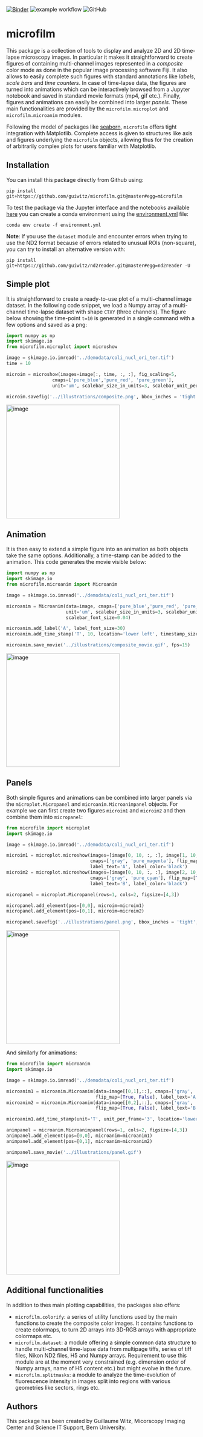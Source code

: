 [![Binder](https://mybinder.org/badge_logo.svg)](https://mybinder.org/v2/gh/guiwitz/microfilm/master?urlpath=lab)
![example workflow](https://github.com/guiwitz/microfilm/actions/workflows/tests.yml/badge.svg)
![GitHub](https://img.shields.io/github/license/guiwitz/microfilm)
# microfilm

This package is a collection of tools to display and analyze 2D and 2D time-lapse microscopy images. In particular it makes it straightforward to create figures of containing multi-channel images represented in a *composite* color mode as done in the popular image processing software Fiji. It also allows to easily complete such figures with standard annotations like *labels*, *scale bars* and *time counters*. In case of time-lapse data, the figures are turned into animations which can be interactively browsed from a Jupyter notebook and saved in standard movie formats (mp4, gif etc.). Finally, figures and animations can easily be combined into larger *panels*. These main functionalities are provided by the ```microfilm.microplot``` and ```microfilm.microanim``` modules.

Following the model of packages like [seaborn](https://seaborn.pydata.org/index.html), ```microfilm``` offers tight integration with Matplotlib. Complete access is given to structures like axis and figures underlying the ```microfilm``` objects, allowing thus for the creation of arbitrarily complex plots for users familiar with Matplotlib.

## Installation

You can install this package directly from Github using: 

```
pip install git+https://github.com/guiwitz/microfilm.git@master#egg=microfilm
```

To test the package via the Jupyter interface and the notebooks available [here](notebooks) you can create a conda environment using the [environment.yml](binder/environment.yml) file:

```
conda env create -f environment.yml
```

**Note**: If you use the ```dataset``` module and encounter errors when trying to use the ND2 format because of errors related to unusual ROIs (non-square), you can try to install an alternative version with:

```
pip install git+https://github.com/guiwitz/nd2reader.git@master#egg=nd2reader -U
```
## Simple plot

It is straightforward to create a ready-to-use plot of a multi-channel image dataset. In the following code snippet, we load a Numpy array of a multi-channel time-lapse dataset with shape ```CTXY``` (three channels). The figure below showing the time-point ```t=10``` is generated in a single command with a few options and saved as a png:

```python
import numpy as np
import skimage.io
from microfilm.microplot import microshow

image = skimage.io.imread('../demodata/coli_nucl_ori_ter.tif')
time = 10

microim = microshow(images=image[:, time, :, :], fig_scaling=5,
                 cmaps=['pure_blue','pure_red', 'pure_green'],
                 unit='um', scalebar_size_in_units=3, scalebar_unit_per_pix=0.065, scalebar_text_centered=True, scalebar_font_size=0.04,label_text='A', label_font_size=0.04)

microim.savefig('../illustrations/composite.png', bbox_inches = 'tight', pad_inches = 0, dpi=600)
```

<img src="https://github.com/guiwitz/microfilm/raw/master/illustrations/composite.png" alt="image" width="300">

## Animation

It is then easy to extend a simple figure into an animation as both objects take the same options. Additionally, a time-stamp can be added to the animation. This code generates the movie visible below:

```python
import numpy as np
import skimage.io
from microfilm.microanim import Microanim

image = skimage.io.imread('../demodata/coli_nucl_ori_ter.tif')

microanim = Microanim(data=image, cmaps=['pure_blue','pure_red', 'pure_green'], fig_scaling=5,
                      unit='um', scalebar_size_in_units=3, scalebar_unit_per_pix=0.065,
                      scalebar_font_size=0.04)

microanim.add_label('A', label_font_size=30)
microanim.add_time_stamp('T', 10, location='lower left', timestamp_size=20)

microanim.save_movie('../illustrations/composite_movie.gif', fps=15)
```

<img src="https://github.com/guiwitz/microfilm/raw/master/illustrations/composite_movie.gif" alt="image" width="300">

## Panels

Both simple figures and animations can be combined into larger panels via the ```microplot.Micropanel``` and ```microanim.Microanimpanel``` objects. For example we can first create two figures ```microim1``` and ```microim2``` and then combine them into ```micropanel```:

```python
from microfilm import microplot
import skimage.io

image = skimage.io.imread('../demodata/coli_nucl_ori_ter.tif')

microim1 = microplot.microshow(images=[image[0, 10, :, :], image[1, 10, :, :]],
                               cmaps=['gray', 'pure_magenta'], flip_map=[True, False],
                               label_text='A', label_color='black')
microim2 = microplot.microshow(images=[image[0, 10, :, :], image[2, 10, :, :]],
                               cmaps=['gray', 'pure_cyan'], flip_map=[True, False],
                               label_text='B', label_color='black')

micropanel = microplot.Micropanel(rows=1, cols=2, figsize=[4,3])

micropanel.add_element(pos=[0,0], microim=microim1)
micropanel.add_element(pos=[0,1], microim=microim2)

micropanel.savefig('../illustrations/panel.png', bbox_inches = 'tight', pad_inches = 0, dpi=600)
```

<img src="https://github.com/guiwitz/microfilm/raw/master/illustrations/panel.png" alt="image" width="300">

And similarly for animations:

```python
from microfilm import microanim
import skimage.io

image = skimage.io.imread('../demodata/coli_nucl_ori_ter.tif')

microanim1 = microanim.Microanim(data=image[[0,1],::], cmaps=['gray', 'pure_magenta'],
                                 flip_map=[True, False], label_text='A', label_color='black')
microanim2 = microanim.Microanim(data=image[[0,2],::], cmaps=['gray', 'pure_cyan'],
                                 flip_map=[True, False], label_text='B', label_color='black')

microanim1.add_time_stamp(unit='T', unit_per_frame='3', location='lower-right', timestamp_color='black')

animpanel = microanim.Microanimpanel(rows=1, cols=2, figsize=[4,3])
animpanel.add_element(pos=[0,0], microanim=microanim1)
animpanel.add_element(pos=[0,1], microanim=microanim2)

animpanel.save_movie('../illustrations/panel.gif')
```

<img src="https://github.com/guiwitz/microfilm/raw/master/illustrations/panel.gif" alt="image" width="300">

## Additional functionalities

In addition to thes main plotting capabilities, the packages also offers:
- ```microfilm.colorify```: a series of utility functions used by the main functions to create the composite color images. It contains functions to create colormaps, to turn 2D arrays into 3D-RGB arrays with appropriate colormaps etc.
- ```microfilm.dataset```: a module offering a simple common data structure to handle multi-channel time-lapse data from multipage tiffs, series of tiff files, Nikon ND2 files, H5 and Numpy arrays. Requirement to use this module are at the moment very constrained (e.g. dimension order of Numpy arrays, name of H5 content etc.) but might evolve in the future.
- ```microfilm.splitmasks```: a module to analyze the time-evolution of fluorescence intensity in images split into regions with various geometries like sectors, rings etc.

## Authors

This package has been created by Guillaume Witz, Micorscopy Imaging Center and Science IT Support, Bern University.
